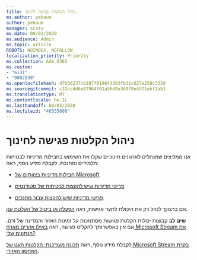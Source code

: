 ```yaml
---
title: ניהול הקלטות פגישה לחינוך
ms.author: pebaum
author: pebaum
manager: scotv
ms.date: 08/03/2020
ms.audience: Admin
ms.topic: article
ROBOTS: NOINDEX, NOFOLLOW
localization_priority: Priority
ms.collection: Adm_O365
ms.custom:
- "6131"
- "9002530"
ms.openlocfilehash: d7b56237cb287f619643303fb31c627e258c332d
ms.sourcegitcommit: c32ccdd6e87964f01a56d9a36070e4571ebf1ab1
ms.translationtype: MT
ms.contentlocale: he-IL
ms.lasthandoff: 08/03/2020
ms.locfileid: "46555608"
---
```

# <a name="manage-meeting-recordings-for-education"></a>ניהול הקלטות פגישה לחינוך

אנו ממליצים שמנהלים לארגונים חינוכיים שקלו את השימוש בחבילות מדיניות לבטיחות תלמידים ומחנכת. לקבלת מידע נוסף, ראה:

- [חבילות מדיניות בצוותים של Microsoft](https://docs.microsoft.com/microsoftteams/policy-packages-edu#policy-packages-in-microsoft-teams).  
    
- [פריטי מדיניות שיש להקצות לבטיחות של סטודנטים](https://docs.microsoft.com/microsoftteams/policy-packages-edu#policies-that-should-be-assigned-for-student-safety).

- [פריטי מדיניות שיש להקצות עבור מחנכים](https://docs.microsoft.com/microsoftteams/policy-packages-edu#policies-that-should-be-assigned-for-educators).

אם ברצונך לנהל רק את היכולת לתעד פגישות, ראה [הפעלה או ביטול של הקלטת ענן](https://docs.microsoft.com/microsoftteams/cloud-recording#turn-on-or-turn-off-cloud-recording).  

**שים לב** קבוצות יכולות הקלטת פגישות מסתמכות על זמינות האזור והמדינה של זרם. אם אין באפשרותך להקליט פגישה, ראה [באילו אזורים מארח Microsoft Stream את הנתונים שלי?](https://docs.microsoft.com/stream/faq#which-regions-does-microsoft-stream-host-my-data-in). 

לקבלת מידע נוסף, ראה [תכונה מעודכנת: הקלטות הענן של Microsoft Stream בקרת האחסון האזורי](https://admin.microsoft.com/AdminPortal/Home#/MessageCenter?id=MC214327).